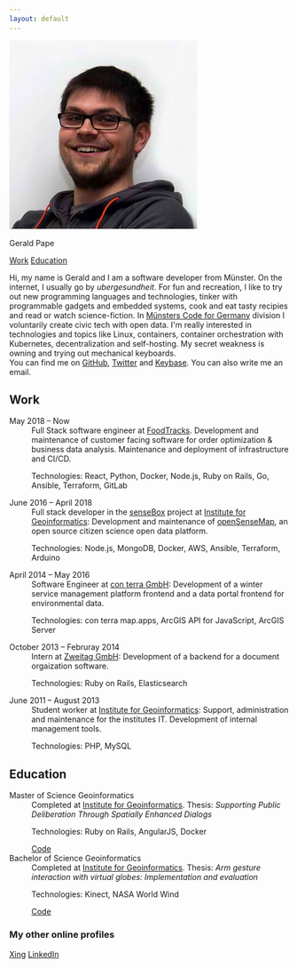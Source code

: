 ```yaml
---
layout: default
---
```


<img src="images/gerald_339.jpg" alt="Image of Gerald Pape" id="img_gerald" />

<p class="navbox my-name">Gerald Pape</p>

<p class="navbox">
  <!-- <a class="navlink" href="#projects">Projects</a> -->
  <a class="navlink" href="#work">Work</a>
  <a class="navlink" href="#education">Education</a>
</p>

<p class="introduction">Hi, my name is Gerald and I am a software developer from Münster. On the internet, I usually go by <em>ubergesundheit</em>. For fun and recreation, I like to try out new programming languages and technologies, tinker with programmable gadgets and embedded systems, cook and eat tasty recipies and read or watch science-fiction. In <a href="http://codeformuenster.org/" target="_blank">Münsters Code for Germany</a> division I voluntarily create civic tech with open data. I'm really interested in technologies and topics like Linux, containers, container orchestration with Kubernetes, decentralization and self-hosting. My secret weakness is owning and trying out mechanical keyboards.
<br />You can find me on <a href="https://github.com/ubergesundheit" target="_blank" class="icon-github">GitHub</a>, <a href="https://twitter.com/ubergesundheit" target="_blank" class="icon-twitter">Twitter</a> and <a href="https://keybase.io/geraldpape" target="_blank" class="icon-key">Keybase</a>. You can also write me an <a data-href="oi.epapdlareg@liam:otliam" class="obfusmail icon-envelope" rel="nofollow">email</a>.</p>

## Work
<dl>
  <dt>May 2018 &ndash; Now</dt>
  <dd>Full Stack software engineer at <a href="https://www.foodtracks.de/" target="_blank">FoodTracks</a>. Development and maintenance of customer facing software for order optimization &amp; business data analysis. Maintenance and deployment of infrastructure and CI/CD.
  <p class="technology-list">Technologies: React, Python, Docker, Node.js, Ruby on Rails, Go, Ansible, Terraform, GitLab</p>
  </dd>

  <dt>June 2016 &ndash; April 2018</dt>
  <dd>Full stack developer in the <a href="https://sensebox.de/" target="_blank">senseBox</a> project at <a href="http://www.uni-muenster.de/Geoinformatics/en/" target="_blank">Institute for Geoinformatics</a>: Development and maintenance of <a href="https://opensensemap.org/" target="_blank">openSenseMap</a>, an open source citizen science open data platform. <p class="technology-list">Technologies: Node.js, MongoDB, Docker, AWS, Ansible, Terraform, Arduino</p>
  </dd>

  <dt>April 2014 &ndash; May 2016</dt>
  <dd>Software Engineer at <a href="https://www.conterra.de/" target="_blank">con terra GmbH</a>: Development of a winter service management platform frontend and a data portal frontend for environmental data. <p class="technology-list">Technologies: con terra map.apps, ArcGIS API for JavaScript, ArcGIS Server</p>
  </dd>

  <dt>October 2013 &ndash; Februray 2014</dt>
  <dd>Intern at <a href="https://www.zweitag.de/en/" target="_blank">Zweitag GmbH</a>: Development of a backend for a document orgaization software. <p class="technology-list">Technologies: Ruby on Rails, Elasticsearch</p>
  </dd>

  <dt>June 2011 &ndash; August 2013</dt>
  <dd>Student worker at <a href="http://www.uni-muenster.de/Geoinformatics/en/" target="_blank">Institute for Geoinformatics</a>: Support, administration and maintenance for the institutes IT. Development of internal management tools. <p class="technology-list">Technologies: PHP, MySQL</p>
  </dd>
</dl>

## Education
<dl>
  <dt>Master of Science Geoinformatics</dt>
  <dd>Completed at <a href="http://www.uni-muenster.de/Geoinformatics/en/" target="_blank">Institute for Geoinformatics</a>. Thesis: <em>Supporting Public Deliberation Through Spatially Enhanced Dialogs</em><p class="technology-list">Technologies: Ruby on Rails, AngularJS, Docker</p> <a href="https://github.com/ubergesundheit/dialogmap" target="_blank">Code</a>
  </dd>

  <dt>Bachelor of Science Geoinformatics</dt>
  <dd>Completed at <a href="http://www.uni-muenster.de/Geoinformatics/en/" target="_blank">Institute for Geoinformatics</a>. Thesis: <em>Arm gesture interaction with virtual globes: Implementation and evaluation</em><p class="technology-list">Technologies: Kinect, NASA World Wind</p> <a href="https://github.com/ubergesundheit/triangle-of-sustainability" target="_blank">Code</a>
  </dd>
</dl>

### My other online profiles

<a href="https://www.xing.com/profile/Gerald_Pape3" target="_blank">Xing</a>
<a href="https://www.linkedin.com/in/gerald-pape-93b003103/" target="_blank">LinkedIn</a>
